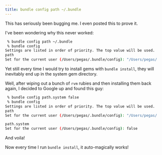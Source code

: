 ```yaml
---
title: bundle config path ~/.bundle
---
```


This has seriously been bugging me. I even posted this to prove it.

I've been wondering why this never worked:

```bash
 % bundle config path ~/.bundle
 % bundle config
Settings are listed in order of priority. The top value will be used.
path
Set for the current user (/Users/pegas/.bundle/config): "/Users/pegas/.bundle"
```

Yet still every time I would try to install gems with `bundle install`, they will inevitably
end up in the system gem directory.

Well, after wiping out a bunch of `rvm` rubies and then installing them back again,
I decided to Google up and found this guy:

```bash
 % bundle config path.system false
 % bundle config
Settings are listed in order of priority. The top value will be used.
path
Set for the current user (/Users/pegas/.bundle/config): "/Users/pegas/.bundle"

path.system
Set for the current user (/Users/pegas/.bundle/config): false
```

And voila!

Now every time I run `bundle install`, it auto-magically works!
